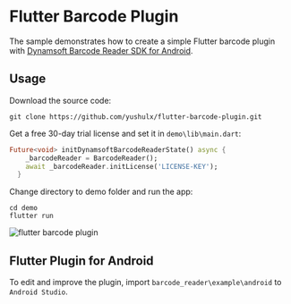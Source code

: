 # Flutter Barcode Plugin
The sample demonstrates how to create a simple Flutter barcode plugin with [Dynamsoft Barcode Reader SDK for Android]().

## Usage
Download the source code:

```
git clone https://github.com/yushulx/flutter-barcode-plugin.git
```

Get a free 30-day trial license and set it in ``demo\lib\main.dart``:

```dart
Future<void> initDynamsoftBarcodeReaderState() async {
    _barcodeReader = BarcodeReader();
    await _barcodeReader.initLicense('LICENSE-KEY');
  }
```

Change directory to demo folder and run the app:

```
cd demo
flutter run
```

![flutter barcode plugin](https://www.codepool.biz/wp-content/uploads/2019/08/flutter-barcode-plugin.png)

## Flutter Plugin for Android
To edit and improve the plugin, import ``barcode_reader\example\android`` to ``Android Studio``.
